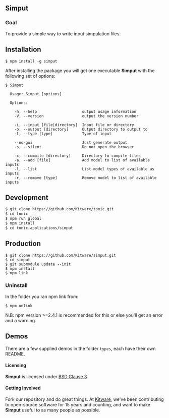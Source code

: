 ## Simput

### Goal

To provide a simple way to write input simpulation files.

## Installation

```
$ npm install -g simput
```

After installing the package you will get one executable **Simput** with
the following set of options:

```
$ Simput

  Usage: Simput [options]

  Options:

    -h, --help                    output usage information
    -V, --version                 output the version number

    -i, --input [file|directory]  Input file or directory
    -o, --output [directory]      Output directory to output to
    -t, --type [type]             Type of input

    --no-gui                      Just generate output
    -s, --silent                  Do not open the browser

    -c, --compile [directory]     Directory to compile files
    -a, --add [file]              Add model to list of available inputs
    -l, --list                    List model types of available as inputs
    -r, --remove [type]           Remove model to list of available inputs

```

## Development

```sh
$ git clone https://github.com/Kitware/tonic.git
$ cd tonic
$ npm run global
$ npm install
$ cd tonic-applications/simput
```

## Production

```
$ git clone https://github.com/Kitware/simput.git
$ cd simput
$ git submodule update --init
$ npm install
$ npm link
```

### Uninstall
In the folder you ran npm link from:
```
$ npm unlink
```
N.B: npm version >=2.4.1 is recommended for this or else you'll get an error and a warning.

## Demos

There are a few supplied demos in the folder `types`, each have their own README.

#### Licensing

**Simput** is licensed under [BSD Clause 3](LICENSE).

#### Getting Involved

Fork our repository and do great things. At [Kitware](http://www.kitware.com),
we've been contributing to open-source software for 15 years and counting, and
want to make **Simput** useful to as many people as possible.
